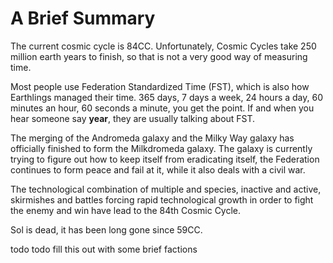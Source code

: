 # A Brief Summary

The current cosmic cycle is 84CC. Unfortunately, Cosmic Cycles take 250 million earth years to finish, so that is not a very good way of measuring time.

Most people use Federation Standardized Time (FST), which is also how Earthlings managed their time. 365 days, 7 days a week, 24 hours a day, 60 minutes an hour, 60 seconds a minute, you get the point. If and when you hear someone say **year**, they are usually talking about FST.

The merging of the Andromeda galaxy and the Milky Way galaxy has officially finished to form the Milkdromeda galaxy. The galaxy is currently trying to figure out how to keep itself from eradicating itself, the Federation continues to form peace and fail at it, while it also deals with a civil war.

The technological combination of multiple and species, inactive and active, skirmishes and battles forcing rapid technological growth in order to fight the enemy and win have lead to the 84th Cosmic Cycle.

Sol is dead, it has been long gone since 59CC.

todo todo fill this out with some brief factions
